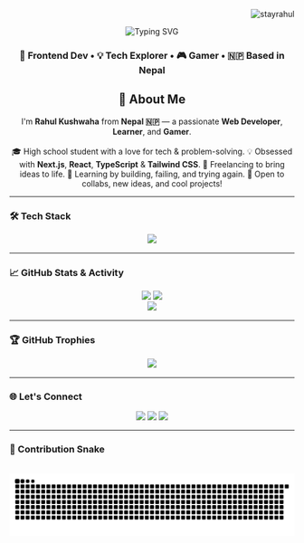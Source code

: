 <!-- profile views -->
<p align="right">
  <img src="https://komarev.com/ghpvc/?username=stayrahul&label=Profile%20views&color=0e75b6&style=flat" alt="stayrahul" />
</p>

<!-- animated header -->
<p align="center">
  <img src="https://readme-typing-svg.demolab.com?font=Fira+Code&weight=500&size=24&pause=1000&color=0d6efd&center=true&vCenter=true&width=435&lines=Hi+I'm+Rahul+Kushwaha!;Web+Developer+%F0%9F%92%BB;Lifelong+Learner+%F0%9F%91%A8%E2%80%8D%F0%9F%92%BB;Gamer+%F0%9F%A4%B8%E2%80%8D%E2%99%82%EF%B8%8F+from+Nepal+%F0%9F%87%B3%F0%9F%87%B5" alt="Typing SVG" />
</p>

<!-- Tagline -->
<h3 align="center">🚀 Frontend Dev • 💡 Tech Explorer • 🎮 Gamer • 🇳🇵 Based in Nepal</h3>



<!-- About Me -->
<h2 align="center"> 👋 About Me </h2>

<p align="center">
  I'm <strong>Rahul Kushwaha</strong> from <strong>Nepal 🇳🇵</strong> — a passionate <strong>Web Developer</strong>, <strong>Learner</strong>, and <strong>Gamer</strong>. 
  <br /><br />
  🎓 High school student with a love for tech & problem-solving.  
  💡 Obsessed with <strong>Next.js</strong>, <strong>React</strong>, <strong>TypeScript</strong> & <strong>Tailwind CSS</strong>.  
  💼 Freelancing to bring ideas to life.  
  🚀 Learning by building, failing, and trying again.  
  🌱 Open to collabs, new ideas, and cool projects!  
</p>

---

### 🛠️ Tech Stack

<p align="center">
  <img src="https://skillicons.dev/icons?i=js,ts,react,nextjs,tailwind,html,css,nodejs,git,github,figma,vscode" />
</p>

---

### 📈 GitHub Stats & Activity

<p align="center">
  <img src="https://github-readme-stats.vercel.app/api?username=stayrahul&show_icons=true&theme=tokyonight&hide_border=true" width="48%" />
  <img src="https://github-readme-streak-stats.herokuapp.com/?user=stayrahul&theme=tokyonight&hide_border=true" width="48%" />
  <br />
  <img src="https://github-readme-stats.vercel.app/api/top-langs/?username=stayrahul&layout=compact&theme=tokyonight&hide_border=true" width="48%" />
</p>

---

### 🏆 GitHub Trophies

<p align="center">
  <img src="https://github-profile-trophy.vercel.app/?username=stayrahul&theme=discord&no-frame=true&no-bg=true&margin-w=4" />
</p>

---

### 🌐 Let's Connect

<p align="center">
  <a href="https://www.facebook.com/stayrahul" target="_blank"><img src="https://img.shields.io/badge/Facebook-1877F2?style=for-the-badge&logo=facebook&logoColor=white" /></a>
  <a href="https://instagram.com/stayrahul" target="_blank"><img src="https://img.shields.io/badge/Instagram-E4405F?style=for-the-badge&logo=Instagram&logoColor=white" /></a>
  <a href="mailto:rahul7926963@gmail.com"><img src="https://img.shields.io/badge/-Gmail-%23333?style=for-the-badge&logo=gmail&logoColor=white" /></a>
</p>

---

### 🐍 Contribution Snake
<!-- snake graph -->
<div align="center">
  <br />
  <picture>
    <source media="(prefers-color-scheme: dark)" srcset="https://github.com/stayrahul/stayrahul/blob/output/github-contribution-grid-snake-dark.svg" />
    <source media="(prefers-color-scheme: light), (prefers-color-scheme: no-preference)" srcset="https://github.com/stayrahul/stayrahul/blob/output/github-contribution-grid-snake.svg" />
    <img src="https://github.com/stayrahul/stayrahul/blob/output/github-contribution-grid-snake.svg" alt="github-snake" />
  </picture>
  <br />
  <br />
  <br />
</div>
